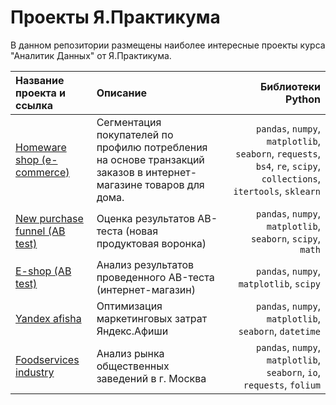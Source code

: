 # Проекты Я.Практикума

В данном репозитории размещены наиболее интересные проекты курса "Аналитик Данных" от Я.Практикума.


| Название проекта и ссылка  | Описание  | Библиотеки Python |
|:------------- |:---------------| -------------:|
|[Homeware shop (e-commerce)](https://github.com/mariasig6057/ya.praktikum_projects/blob/main/homeware_shop(e-commerce).ipynb)|Cегментация покупателей по профилю потребления на основе транзакций заказов в интернет-магазине товаров для дома.|`pandas`, `numpy`, `matplotlib`, `seaborn`,  `requests`, `bs4`, `re`, `scipy`, `collections`, `itertools`, `sklearn`|
|[New purchase funnel (AB test)](https://github.com/mariasig6057/ya.praktikum_projects/blob/main/new_purchase_funnel(AB_test).ipynb) |Оценка результатов AB-теста (новая продуктовая воронка)| `pandas`, `numpy`, `matplotlib`, `seaborn`, `scipy`, `math`|
|[E-shop (AB test)](https://github.com/mariasig6057/ya.praktikum_projects/blob/main/e-shop(AB_test).ipynb) |Анализ результатов проведенного AB-теста (интернет-магазин)| `pandas`, `numpy`, `matplotlib`, `scipy`|
|[Yandex afisha](https://github.com/mariasig6057/ya.praktikum_projects/blob/main/ya_afisha.ipynb)|Оптимизация маркетинговых затрат Яндекс.Афиши|`pandas`, `numpy`, `matplotlib`, `seaborn`, `datetime`|
|[Foodservices industry](https://github.com/mariasig6057/ya.praktikum_projects/blob/main/foodservices_industry.ipynb)|Анализ рынка общественных заведений в г. Москва|`pandas`, `numpy`, `matplotlib`, `seaborn`, `io`, `requests`, `folium`|
